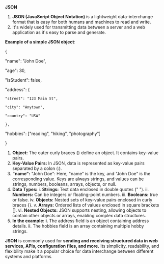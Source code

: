 **JSON**

1. **JSON (JavaScript Object Notation)** is a lightweight data-interchange format that is easy for both humans and machines to read and write.
2. It's widely used for transmitting data between a server and a web application as it's easy to parse and generate.

**Example of a simple JSON object:**

{

  "name": "John Doe",
  
  "age": 30,
  
  "isStudent": false,
  
  "address": {
  
    "street": "123 Main St",
    
    "city": "Anytown",
    
    "country": "USA"
    
    },
  
  "hobbies": ["reading", "hiking", "photography"]
  
}

1. **Object:** The outer curly braces {} define an object. It contains key-value pairs.
2. **Key-Value Pairs:** In JSON, data is represented as key-value pairs separated by a colon (:).
3. **"name":** "John Doe": Here, "name" is the key, and "John Doe" is the corresponding value. Keys are always strings, and values can be strings, numbers, booleans, arrays, objects, or null.
4. **Data Types:**
   i. **Strings:** Text data enclosed in double quotes (" ").
   ii. **Numbers:** Can be integers or floating-point numbers.
   iii. **Booleans:** true or false.
   iv. **Objects:** Nested sets of key-value pairs enclosed in curly braces {}.
   v. **Arrays:** Ordered lists of values enclosed in square brackets [].
   vi. **Nested Objects:** JSON supports nesting, allowing objects to contain other objects or arrays, enabling complex data structures.
5. **In the example:**
     i. The address field is an object containing address details.
     ii. The hobbies field is an array containing multiple hobby strings.

   
**JSON** is commonly used for **sending and receiving structured data in web services, APIs, configuration files, and more.** Its simplicity, readability, and flexibility make it a popular choice for data interchange between different systems and platforms.


